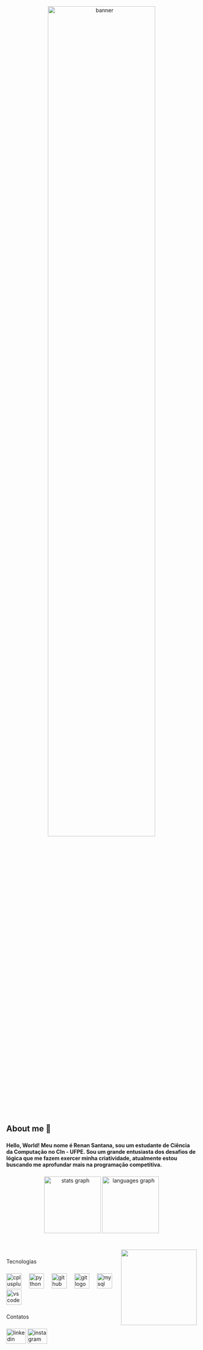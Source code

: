<div align=center>
  <img src="https://github.com/user-attachments/assets/b25ce625-7808-4be3-b3a9-157708b8fc68" alt="banner" style="width:75%; height:auto">
</div>

<h2 align="left">About me 👋</h2>

###

<h4 align="left">Hello, World! Meu nome é Renan Santana, sou um estudante de Ciência da Computação no CIn - UFPE. Sou um grande entusiasta dos desafios de lógica que me fazem exercer minha criatividade, atualmente estou buscando me aprofundar mais na programação competitiva.</h4>

###

<div align="center">
  <img src="https://github-readme-stats.vercel.app/api?username=renanrv4&hide_title=false&hide_rank=false&show_icons=true&include_all_commits=true&count_private=true&disable_animations=false&theme=apprentice&locale=en&hide_border=true" height="150" alt="stats graph"  />
  <img src="https://github-readme-stats.vercel.app/api/top-langs?username=renanrv4&locale=en&hide_title=false&layout=compact&card_width=350&langs_count=5&theme=apprentice&hide_border=true" height="150" alt="languages graph"  />
</div>

###

<br clear="both">

<img align="right" height="200" src="https://i.pinimg.com/originals/50/82/e0/5082e0c37e18f78ecf1c68408f434e84.gif"/>

###

<p align="left">Tecnologias</p>

###

<div align="left">
  <img src="https://skillicons.dev/icons?i=cpp" height="40" alt="cplusplus logo"  />
  <img width="12" />
  <img src="https://skillicons.dev/icons?i=py" height="40" alt="python logo"  />
  <img width="12" />
  <img src="https://skillicons.dev/icons?i=github" height="40" alt="github logo"  />
  <img width="12" />
  <img src="https://skillicons.dev/icons?i=git" height="40" alt="git logo"  />
  <img width="12" />
  <img src="https://skillicons.dev/icons?i=mysql" height="40" alt="mysql logo"  />
  <img width="12" />
  <img src="https://skillicons.dev/icons?i=vscode" height="40" alt="vscode logo"  />
</div>

###

<p align="left">Contatos</p>

###

<div align="left">
  <a href="https://www.linkedin.com/in/renan-santana6225"><img src="https://raw.githubusercontent.com/maurodesouza/profile-readme-generator/master/src/assets/icons/social/linkedin/default.svg" width="52" height="40" alt="linkedin logo"/></a>
  <a href="https://www.instagram.com/renansantanarv/?next=%2F"><img src="https://raw.githubusercontent.com/maurodesouza/profile-readme-generator/master/src/assets/icons/social/instagram/default.svg" width="52" height="40" alt="instagram logo"/> </a>
</div>

###
